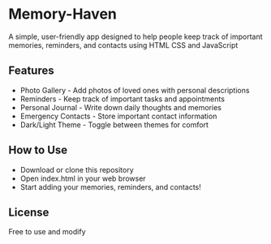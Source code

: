 # Memory-Haven
A simple, user-friendly app designed to help people keep track of important memories, reminders, and contacts using HTML CSS and JavaScript

## Features

- Photo Gallery - Add photos of loved ones with personal descriptions
- Reminders - Keep track of important tasks and appointments
- Personal Journal - Write down daily thoughts and memories
- Emergency Contacts - Store important contact information
- Dark/Light Theme - Toggle between themes for comfort

## How to Use

- Download or clone this repository
- Open index.html in your web browser
- Start adding your memories, reminders, and contacts!
  
## License
Free to use and modify
